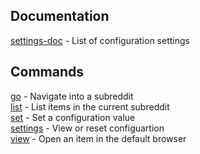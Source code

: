 ## Documentation

[settings-doc](settings-doc.md) - List of configuration settings

## Commands

[go](go.md) - Navigate into a subreddit <br/>
[list](list.md) - List items in the current subreddit <br/>
[set](set.md) - Set a configuration value <br/>
[settings](settings.md) - View or reset configuartion <br/>
[view](view.md) - Open an item in the default browser <br/>

